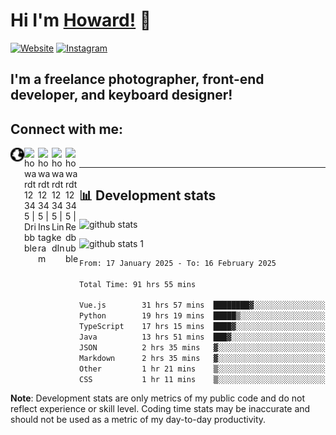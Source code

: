 # Hi I'm [Howard!][website] 👋

[![Website](https://img.shields.io/website?label=howardt12345.com&style=for-the-badge&url=https%3A%2F%2Fhowardt12345.com)](https://howardt12345.com)
[![Instagram](https://img.shields.io/badge/instagram-%23E4405F.svg?&style=for-the-badge&logo=instagram&logoColor=white)](https://instagram.com/howardt12345)

I'm a freelance photographer, front-end developer, and keyboard designer!
---

## Connect with me:

[<img align="left" alt="howardt12345.com" width="22px" src="https://raw.githubusercontent.com/iconic/open-iconic/master/svg/globe.svg" />][website]
[<img align="left" alt="howardt12345 | Dribbble" width="22px" src="https://cdn.jsdelivr.net/npm/simple-icons@v3/icons/dribbble.svg" />][dribbble]
[<img align="left" alt="howardt12345 | Instagram" width="22px" src="https://cdn.jsdelivr.net/npm/simple-icons@v3/icons/instagram.svg" />][instagram]
[<img align="left" alt="howardt12345 | LinkedIn" width="22px" src="https://cdn.jsdelivr.net/npm/simple-icons@v3/icons/linkedin.svg" />][linkedin]
[<img align="left" alt="howardt12345 | Redbubble" width="22px" src="https://cdn.jsdelivr.net/npm/simple-icons@v3/icons/redbubble.svg" />][redbubble]

<br />

---

## 📊 Development stats

![github stats](https://github-readme-stats.vercel.app/api?username=howardt12345&show_icons=true&hide_border=true&theme=dark&hide=contribs,issues)

![github stats 1](https://github-readme-stats.vercel.app/api/top-langs?username=howardt12345&langs_count=8&show_icons=true&hide_border=true&theme=dark&layout=compact)

<!--START_SECTION:waka-->

```txt
From: 17 January 2025 - To: 16 February 2025

Total Time: 91 hrs 55 mins

Vue.js        31 hrs 57 mins  ████████▓░░░░░░░░░░░░░░░░   34.25 %
Python        19 hrs 19 mins  █████▒░░░░░░░░░░░░░░░░░░░   20.72 %
TypeScript    17 hrs 15 mins  ████▓░░░░░░░░░░░░░░░░░░░░   18.50 %
Java          13 hrs 51 mins  ███▓░░░░░░░░░░░░░░░░░░░░░   14.86 %
JSON          2 hrs 35 mins   ▓░░░░░░░░░░░░░░░░░░░░░░░░   02.78 %
Markdown      2 hrs 35 mins   ▓░░░░░░░░░░░░░░░░░░░░░░░░   02.78 %
Other         1 hr 21 mins    ▒░░░░░░░░░░░░░░░░░░░░░░░░   01.46 %
CSS           1 hr 11 mins    ▒░░░░░░░░░░░░░░░░░░░░░░░░   01.28 %
```

<!--END_SECTION:waka-->

**Note**: Development stats are only metrics of my public code and do not reflect experience or skill level. Coding time stats may be inaccurate and should not be used as a metric of my day-to-day productivity.

[website]: https://howardt12345.com
[dribbble]: https://dribbble.com/howardt12345
[instagram]: https://instagram.com/howardt12345
[linkedin]: https://linkedin.com/in/howardt12345
[redbubble]: https://www.redbubble.com/people/howardt12345/
